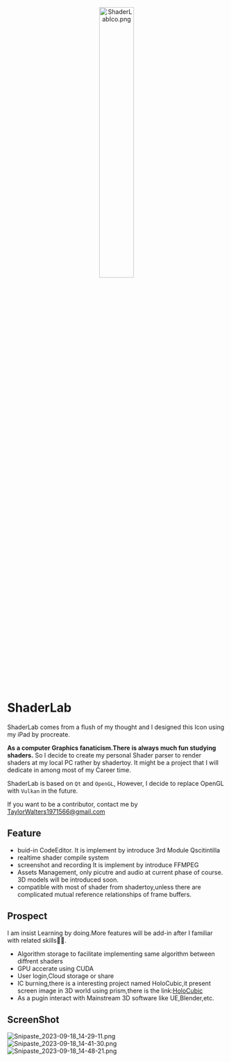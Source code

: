 <div align=center> <img src="https://img1.imgtp.com/2023/09/18/UkPiM0HU.png" alt="ShaderLabIco.png" title="ShaderLabIco.png" width="40%"/></div>

# ShaderLab

ShaderLab comes from a flush of my thought and I designed this Icon using my iPad by procreate.

**As a computer Graphics fanaticism.There is always much fun studying shaders.**  So I decide to create my personal Shader parser to render shaders at my local PC rather by shadertoy. It might be a project that I will dedicate in among most of my Career time.

ShaderLab is based on `Qt` and `OpenGL`, However, I decide to replace OpenGL with `Vulkan` in the future.

If you want to be a contributor, contact me by TaylorWalters1971566@gmail.com

## Feature
- buid-in CodeEditor.  It is implement by introduce 3rd Module Qscitintilla
- realtime shader compile system
- screenshot and recording It is implement by introduce FFMPEG
- Assets Management, only picutre and audio at current phase of course. 3D models will be introduced soon.
- compatible with most of shader from shadertoy,unless there are complicated mutual reference relationships of frame buffers.

## Prospect
I am insist Learning by doing.More features will be add-in after I familiar with related skills👩‍💻.

- Algorithm storage to facilitate implementing same algorithm between diffrent shaders
- GPU accerate using CUDA
- User login,Cloud storage or share
- IC burning,there is a interesting project named HoloCubic,it present screen image in 3D world using prism,there is the link:[HoloCubic](https://github.com/peng-zhihui/HoloCubic)
- As a pugin interact with Mainstream 3D software like UE,Blender,etc.


## ScreenShot
![Snipaste_2023-09-18_14-29-11.png](https://img1.imgtp.com/2023/09/18/gU9eoEwU.png)
![Snipaste_2023-09-18_14-41-30.png](https://img1.imgtp.com/2023/09/18/JJThPzmb.png)
![Snipaste_2023-09-18_14-48-21.png](https://img1.imgtp.com/2023/09/18/N2BC1qYe.png)
